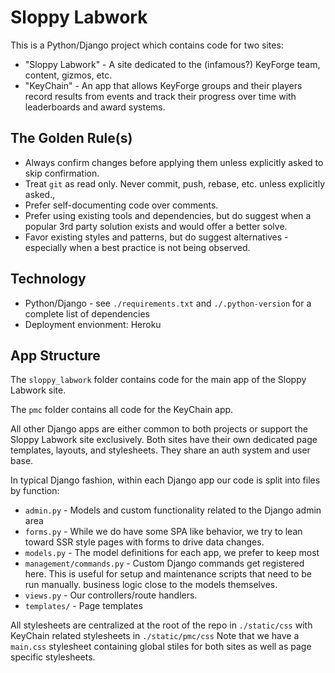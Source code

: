 # Sloppy Labwork

This is a Python/Django project which contains code for two sites:

- "Sloppy Labwork" - A site dedicated to the (infamous?) KeyForge team, content,
  gizmos, etc.
- "KeyChain" - An app that allows KeyForge groups and their players record
  results from events and track their progress over time with leaderboards and
  award systems.

## The Golden Rule(s)

- Always confirm changes before applying them unless explicitly asked to skip confirmation.
- Treat `git` as read only. Never commit, push, rebase, etc. unless explicitly asked.,
- Prefer self-documenting code over comments.
- Prefer using existing tools and dependencies, but do suggest when a popular
  3rd party solution exists and would offer a better solve.
- Favor existing styles and patterns, but do suggest alternatives -
  especially when a best practice is not being observed.

## Technology

- Python/Django - see `./requirements.txt` and `./.python-version` for a complete list of dependencies
- Deployment envionment: Heroku


## App Structure

The `sloppy_labwork` folder contains code for the main app of the Sloppy Labwork site.

The `pmc` folder contains all code for the KeyChain app.

All other Django apps are either common to both projects or support the Sloppy
Labwork site exclusively. Both sites have their own dedicated page templates,
layouts, and stylesheets. They share an auth system and user base.

In typical Django fashion, within each Django app our code is split into files
by function:

- `admin.py` - Models and custom functionality related to the Django admin area
- `forms.py` - While we do have some SPA like behavior, we try to lean toward
  SSR style pages with forms to drive data changes.
- `models.py` - The model definitions for each app, we prefer to keep most
- `management/commands.py` - Custom Django commands get registered here. This is
  useful for setup and maintenance scripts that need to be run manually.
  business logic close to the models themselves.
- `views.py` - Our controllers/route handlers.
- `templates/` - Page templates

All stylesheets are centralized at the root of the repo in `./static/css` with
KeyChain related stylesheets in `./static/pmc/css` Note that we have a
`main.css` stylesheet containing global stiles for both sites as well as page
specific stylesheets.